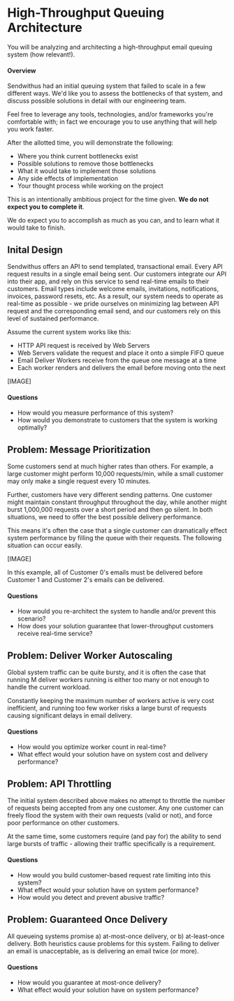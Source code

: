 High-Throughput Queuing Architecture
====================================

You will be analyzing and architecting a high-throughput email queuing system (how relevant!).

#### Overview

Sendwithus had an initial queuing system that failed to scale in a few different ways. We'd like you to
assess the bottlenecks of that system, and discuss possible solutions in detail with our engineering team.

Feel free to leverage any tools, technologies, and/or frameworks you're comfortable with;
in fact we encourage you to use anything that will help you work faster.

After the allotted time, you will demonstrate the following:

* Where you think current bottlenecks exist
* Possible solutions to remove those bottlenecks
* What it would take to implement those solutions
* Any side effects of implementation
* Your thought process while working on the project

This is an intentionally ambitious project for the time given. __We do not expect you to complete it__.

We do expect you to accomplish as much as you can, and to learn what it would take to finish.


Inital Design
-------------

Sendwithus offers an API to send templated, transactional email. Every API request results in a single email being sent.
Our customers integrate our API into their app, and rely on this service to send real-time emails to their customers.
Email types include welcome emails, invitations, notifications, invoices, password resets, etc. As a result,
our system needs to operate as real-time as possible - we pride ourselves on minimizing lag between API request
and the corresponding email send, and our customers rely on this level of sustained performance.

Assume the current system works like this:
* HTTP API request is received by Web Servers
* Web Servers validate the request and place it onto a simple FIFO queue
* Email Deliver Workers receive from the queue one message at a time
* Each worker renders and delivers the email before moving onto the next

[IMAGE]

#### Questions
* How would you measure performance of this system?
* How would you demonstrate to customers that the system is working optimally?


Problem: Message Prioritization
------------------------------

Some customers send at much higher rates than others. For example, a large customer might perform 10,000 requests/min, while a small
customer may only make a single request every 10 minutes.

Further, customers have very different sending patterns. One customer might maintain constant throughput throughout the day, while
another might burst 1,000,000 requests over a short period and then go silent. In both situations, we need to offer the best possible delivery performance.

This means it's often the case that a single customer can dramatically effect system performance by filling the queue with their requests.
The following situation can occur easily.

[IMAGE]

In this example, all of Customer 0's emails must be delivered before Customer 1 and Customer 2's emails can be delivered.

#### Questions
* How would you re-architect the system to handle and/or prevent this scenario?
* How does your solution guarantee that lower-throughput customers receive real-time service?


Problem: Deliver Worker Autoscaling
-----------------------------------

Global system traffic can be quite bursty, and it is often the case that running M deliver workers running is either too many or not enough to
handle the current workload.

Constantly keeping the maximum number of workers active is very cost inefficient, and running too few worker risks a large burst of requests
causing significant delays in email delivery.

#### Questions
* How would you optimize worker count in real-time?
* What effect would your solution have on system cost and delivery performance?


Problem: API Throttling
-----------------------

The initial system described above makes no attempt to throttle the number of requests being accepted from any one customer.
Any one customer can freely flood the system with their own requests (valid or not), and force poor performance on other customers.

At the same time, some customers require (and pay for) the ability to send large bursts of traffic - allowing their traffic specifically
is a requirement.

#### Questions
* How would you build customer-based request rate limiting into this system?
* What effect would your solution have on system performance?
* How would you detect and prevent abusive traffic?


Problem: Guaranteed Once Delivery
---------------------------------

All queueing systems promise a) at-most-once delivery, or b) at-least-once delivery. Both heuristics cause
problems for this system. Failing to deliver an email is unacceptable, as is delivering an email twice (or more).

#### Questions
* How would you guarantee at most-once delivery?
* What effect would your solution have on system performance?
